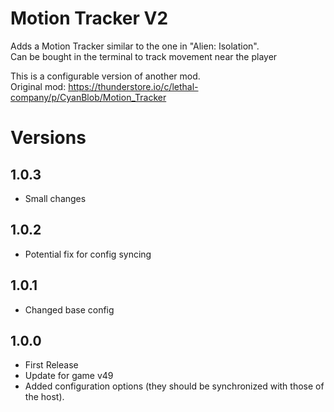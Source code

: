 # Motion Tracker V2
Adds a Motion Tracker similar to the one in "Alien: Isolation".\
Can be bought in the terminal to track movement near the player

This is a configurable version of another mod.\
Original mod: https://thunderstore.io/c/lethal-company/p/CyanBlob/Motion_Tracker

# Versions

## 1.0.3
- Small changes

## 1.0.2
- Potential fix for config syncing

## 1.0.1
- Changed base config

## 1.0.0
- First Release
- Update for game v49
- Added configuration options (they should be synchronized with those of the host).
